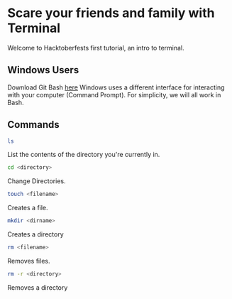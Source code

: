 # Scare your friends and family with Terminal

Welcome to Hacktoberfests first tutorial, an intro to terminal.

## Windows Users

Download Git Bash [here](https://gitforwindows.org/)
Windows uses a different interface for interacting with your computer (Command Prompt). For simplicity, we will all work in Bash.

## Commands

```bash
ls
```

List the contents of the directory you're currently in.

```bash
cd <directory>
```

Change Directories.

```bash
touch <filename>
```

Creates a file.

```bash
mkdir <dirname>
```

Creates a directory

```bash
rm <filename>
```

Removes files.

```bash
rm -r <directory>
```

Removes a directory
